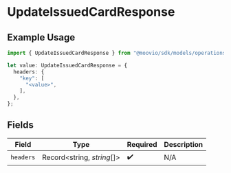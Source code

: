 # UpdateIssuedCardResponse

## Example Usage

```typescript
import { UpdateIssuedCardResponse } from "@moovio/sdk/models/operations";

let value: UpdateIssuedCardResponse = {
  headers: {
    "key": [
      "<value>",
    ],
  },
};
```

## Fields

| Field                      | Type                       | Required                   | Description                |
| -------------------------- | -------------------------- | -------------------------- | -------------------------- |
| `headers`                  | Record<string, *string*[]> | :heavy_check_mark:         | N/A                        |